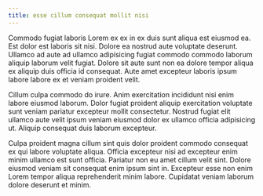 ```yaml
---
title: esse cillum consequat mollit nisi
---
```


Commodo fugiat laboris Lorem ex ex in ex duis sunt aliqua est eiusmod ea. Est dolor est laboris sit nisi. Dolore ea nostrud aute voluptate deserunt. Ullamco ad aute ad ullamco adipisicing fugiat commodo commodo laborum aliquip laborum velit fugiat. Dolore sit aute sunt non ea dolore tempor aliqua ex aliquip duis officia id consequat. Aute amet excepteur laboris ipsum labore labore ex et veniam proident velit.

Cillum culpa commodo do irure. Anim exercitation incididunt nisi enim labore eiusmod laborum. Dolor fugiat proident aliquip exercitation voluptate sunt veniam pariatur excepteur mollit consectetur. Nostrud fugiat elit ullamco aute velit ipsum veniam eiusmod dolor ex ullamco officia adipisicing ut. Aliquip consequat duis laborum excepteur.

Culpa proident magna cillum sint quis dolor proident commodo consequat ex qui labore voluptate aliqua. Officia excepteur nisi ad excepteur enim minim ullamco est sunt officia. Pariatur non eu amet cillum velit sint. Dolore eiusmod veniam sit consequat enim ipsum sint in. Excepteur esse non enim Lorem tempor aliqua reprehenderit minim labore. Cupidatat veniam laborum dolore deserunt et minim.